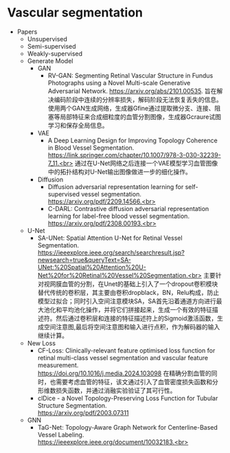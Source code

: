 # Vascular segmentation
* Papers
  * Unsupervised
  * Semi-supervised
  * Weakly-supervised
  * Generate Model
    * GAN
       * RV-GAN: Segmenting Retinal Vascular Structure in Fundus Photographs using a Novel Multi-scale Generative Adversarial Network.
       https://arxiv.org/abs/2101.00535.
       旨在解决编码阶段中连续的分辨率损失，解码阶段无法恢复丢失的信息。使用两个GAN生成网络，生成器Gfine通过提取微分支、连接、阻塞等局部特征来合成细粒度的血管分割图像，生成器Gcraure试图学习和保存全局信息。<br>
    * VAE
       * A Deep Learning Design for Improving Topology Coherence in Blood Vessel Segmentation.<br>
       https://link.springer.com/chapter/10.1007/978-3-030-32239-7_11.<br>
       通过在U-Net网络之后连接一个VAE模型学习血管图像中的拓扑结构对U-Net输出图像做进一步的细化操作。<br>
    * Diffusion
       * Diffusion adversarial representation learning for self-supervised vessel segmentation.<br>
       https://arxiv.org/pdf/2209.14566.<br>
       * C-DARL: Contrastive diffusion adversarial representation learning for label-free blood vessel segmentation.<br>
       https://arxiv.org/pdf/2308.00193.<br>
  * U-Net
    * SA-UNet: Spatial Attention U-Net for Retinal Vessel Segmentation.<br>
    https://ieeexplore.ieee.org/search/searchresult.jsp?newsearch=true&queryText=SA-UNet:%20Spatial%20Attention%20U-Net%20for%20Retinal%20Vessel%20Segmentation.<br> 
    主要针对视网膜血管的分割，在Unet的基础上引入了一个dropout卷积模块替代传统的卷积层，其主要由卷积dropblack，BN，Relu构成，防止模型过拟合；同时引入空间注意模块SA，SA首先沿着通道方向进行最大池化和平均池化操作，并将它们拼接起来，生成一个有效的特征描述符。然后通过卷积层和连接的特征描述符上的Sigmoid激活函数，生成空间注意图,最后将空间注意图和输入进行点积，作为解码器的输入继续计算。<br>
  * New Loss
    * CF-Loss: Clinically-relevant feature optimised loss function for retinal multi-class vessel segmentation and vascular feature measurement.<br>
    https://doi.org/10.1016/j.media.2024.103098
    在精确分割血管的同时，也需要考虑血管的特征，该文通过引入了血管密度损失函数和分形维数损失函数，并通过消融实验验证了其可行性。
    * clDice - a Novel Topology-Preserving Loss Function for Tubular Structure Segmentation.<br>
    https://arxiv.org/pdf/2003.07311
  * GNN
    * TaG-Net: Topology-Aware Graph Network for Centerline-Based Vessel Labeling.<br>
    https://ieeexplore.ieee.org/document/10032183.<br>
